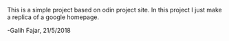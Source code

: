This is a simple project based on odin project site.
In this project I just make a replica of a google homepage.

-Galih Fajar, 21/5/2018
